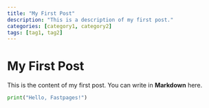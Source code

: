 ```yaml
---
title: "My First Post"
description: "This is a description of my first post."
categories: [category1, category2]
tags: [tag1, tag2]
---
```


# My First Post

This is the content of my first post. You can write in **Markdown** here.

```python
print("Hello, Fastpages!")
```
